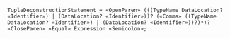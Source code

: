 <!-- This file is generated automatically by infrastructure scripts. Please don't edit by hand. -->

```{ .ebnf .slang-ebnf #TupleDeconstructionStatement }
TupleDeconstructionStatement = «OpenParen» (((TypeName DataLocation? «Identifier») | (DataLocation? «Identifier»))? («Comma» ((TypeName DataLocation? «Identifier») | (DataLocation? «Identifier»))?)*)? «CloseParen» «Equal» Expression «Semicolon»;
```
